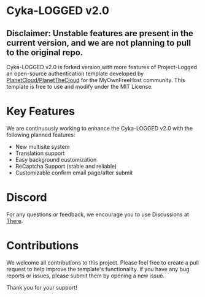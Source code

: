 # Cyka-LOGGED v2.0
## Disclaimer: Unstable features are present in the current version, and we are not planning to pull to the original repo.

Cyka-LOGGED v2.0 is forked version,with more features of Project-Logged an open-source authentication template developed by [PlanetCloud/PlanetTheCloud](https://www.byet.net/index.php?/profile/528767-planetcloud/) for the MyOwnFreeHost community. This template is free to use and modify under the MIT License.

# Key Features
We are continuously working to enhance the Cyka-LOGGED v2.0 with the following planned features:

- New multisite system
- Translation support
- Easy background customization
- ReCaptcha Support (stable and reliable)
- Customizable confirm email page/after submit

# Discord
For any questions or feedback, we encourage you to use Discussions at [There](https://github.com/ImLoadingUuU/project-logged/discussions).

# Contributions
We welcome all contributions to this project. Please feel free to create a pull request to help improve the template's functionality. If you have any bug reports or issues, please submit them by opening a new issue.

Thank you for your support!

